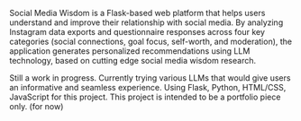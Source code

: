 Social Media Wisdom is a Flask-based web platform that helps users understand and improve their relationship with social media. By analyzing Instagram data exports and questionnaire responses across four key categories (social connections, goal focus, self-worth, and moderation), the application generates personalized recommendations using LLM technology, based on cutting edge social media wisdom research.

Still a work in progress. Currently trying various LLMs that would give users an informative and seamless experience. Using Flask, Python, HTML/CSS, JavaScript for this project. This project is intended to be a portfolio piece only. (for now)
